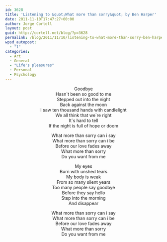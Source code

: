 ```yaml
---
id: 3628
title: 'Listening to &quot;What more than sorry&quot; by Ben Harper'
date: 2011-11-10T17:47:27+00:00
author: Jorge Cortell
layout: post
guid: http://cortell.net/blog/?p=3628
permalink: /blog/2011/11/10/listening-to-what-more-than-sorry-ben-harper/
wpsd_autopost:
  - "1"
categories:
  - Art
  - General
  - "Life's pleasures"
  - Personal
  - Psychology
---
```

<p style="text-align: center">
  <p style="text-align: center">
    Goodbye<br /> Hasn`t been so good to me<br /> Stepped out into the night<br /> Back against the moon<br /> I saw ten thousand hands with candlelight<br /> We all think that we`re right<br /> It`s hard to tell<br /> If the night is full of hope or doom
  </p>
  
  <p style="text-align: center">
    What more than sorry can i say<br /> What more than sorry can i be<br /> Before our love fades away<br /> What more than sorry<br /> Do you want from me
  </p>
  
  <p style="text-align: center">
    My eyes<br /> Burn with unshed tears<br /> My body is weak<br /> From so many silent years<br /> Too many people say goodbye<br /> Before they say hello<br /> Step into the morning<br /> And disappear
  </p>
  
  <p style="text-align: center">
    What more than sorry can i say<br /> What more than sorry can i be<br /> Before our love fades away<br /> What more than sorry<br /> Do you want from me
  </p>